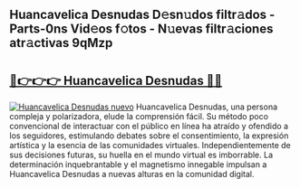## Huancavelica Desnudas D𝚎sn𝚞dos filtr𝚊dos - Parts-0ns Vid𝚎os f𝚘tos - N𝚞evas filtr𝚊ciones atr𝚊ctivas 9qMzp

# <h2><a href="http://mb1n7n.tromn.icu/?c=Huancavelica+Desnudas">🔗👉👉👉 Huancavelica Desnudas 🔗🔗</a></h2>

[![Huancavelica Desnudas nuevo](https://i.imgur.com/pEAQMta.gif)](http://mb1n7n.tromn.icu/?c=Huancavelica+Desnudas)
Huancavelica Desnudas, una persona compleja y polarizadora, elude la comprensión fácil. Su método poco convencional de interactuar con el público en línea ha atraído y ofendido a los seguidores, estimulando debates sobre el consentimiento, la expresión artística y la esencia de las comunidades virtuales. Independientemente de sus decisiones futuras, su huella en el mundo virtual es imborrable. La determinación inquebrantable y el magnetismo innegable impulsan a Huancavelica Desnudas a nuevas alturas en la comunidad digital.
